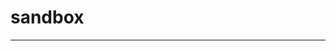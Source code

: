 sandbox
=======
***************************************************************************************************************************************
